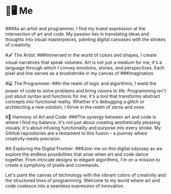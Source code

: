 # 🎨🖥️ Me
###As an artist and programmer, I find my truest expression at the intersection of art and code. My passion lies in translating ideas and thoughts into visual masterpieces, painting digital canvases with the strokes of creativity.

#🖌️ The Artist:
###Immersed in the world of colors and shapes, I create visual narratives that speak volumes. Art is not just a medium for me; it's a language through which I convey emotions, stories, and perspectives. Each pixel and line serves as a brushstroke in my canvas of ###imagination.

#💻 The Programmer:
##In the realm of logic and algorithms, I wield the power of code to solve problems and bring visions to life. Programming isn't just about syntax and functions for me; it's a tool that transforms abstract concepts into functional reality. Whether it's debugging a glitch or architecting a new solution, I thrive in the realm of zeros and ones.

#🚀 Harmony of Art and Code:
###The synergy between art and code is where I find my balance. It's not just about creating aesthetically pleasing visuals; it's about infusing functionality and purpose into every stroke. My GitHub repositories are a testament to this fusion – a journey where creativity meets precision.

#🌐 Exploring the Digital Frontier:
###Join me on this digital odyssey as we explore the endless possibilities that arise when art and code dance together. From intricate designs to elegant algorithms, I'm on a mission to create a symphony of pixels and commands.

Let's paint the canvas of technology with the vibrant colors of creativity and the structured lines of programming. Welcome to my world where art and code coalesce into a seamless expression of innovation.
